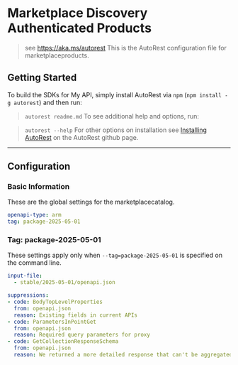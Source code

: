 # Marketplace Discovery Authenticated Products

> see https://aka.ms/autorest
This is the AutoRest configuration file for marketplaceproducts.

## Getting Started

To build the SDKs for My API, simply install AutoRest via `npm` (`npm install -g autorest`) and then run:

> `autorest readme.md`
To see additional help and options, run:

> `autorest --help`
For other options on installation see [Installing AutoRest](https://aka.ms/autorest/install) on the AutoRest github page.

---

## Configuration

### Basic Information

These are the global settings for the marketplacecatalog.

```yaml
openapi-type: arm
tag: package-2025-05-01
```

### Tag: package-2025-05-01

These settings apply only when `--tag=package-2025-05-01` is specified on the command line.

```yaml $(tag) == 'package-2025-05-01'
input-file:
  - stable/2025-05-01/openapi.json

suppressions:
- code: BodyTopLevelProperties
  from: openapi.json
  reason: Existing fields in current APIs
- code: ParametersInPointGet
  from: openapi.json
  reason: Required query parameters for proxy 
- code: GetCollectionResponseSchema
  from: openapi.json
  reason: We returned a more detailed response that can't be aggregated in the listing API
```
